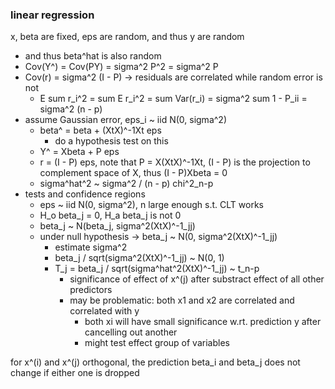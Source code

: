 ### linear regression

x, beta are fixed, eps are random, and thus y are random
- and thus beta^hat is also random
- Cov(Y^) = Cov(PY) = sigma^2 P^2 = sigma^2 P
- Cov(r) = sigma^2 (I - P) -> residuals are correlated while random error is not
    - E sum r_i^2 = sum E r_i^2 = sum Var(r_i) = sigma^2 sum 1 - P_ii = sigma^2 (n - p)
- assume Gaussian error, eps_i ~ iid N(0, sigma^2)
    - beta^ = beta + (XtX)^-1Xt eps
        - do a hypothesis test on this
    - Y^ = Xbeta + P eps
    - r = (I - P) eps, note that P = X(XtX)^-1Xt, (I - P) is the projection to complement space of X, thus (I - P)Xbeta = 0
    - sigma^hat^2 ~ sigma^2 / (n - p) chi^2_n-p
- tests and confidence regions
    - eps ~ iid N(0, sigma^2), n large enough s.t. CLT works
    - H_o beta_j = 0, H_a beta_j is not 0
    - beta_j ~ N(beta_j, sigma^2(XtX)^-1_jj)
    - under null hypothesis -> beta_j ~ N(0, sigma^2(XtX)^-1_jj)
        - estimate sigma^2
        - beta_j / sqrt(sigma^2(XtX)^-1_jj) ~ N(0, 1)
        - T_j = beta_j / sqrt(sigma^hat^2(XtX)^-1_jj) ~ t_n-p
            - significance of effect of x^(j) after substract effect of all other predictors
            - may be problematic: both x1 and x2 are correlated and correlated with y
                - both xi will have small significance w.rt. prediction y after cancelling out another
                - might test effect group of variables

for x^(i) and x^(j) orthogonal, the prediction beta_i and beta_j does not change if either one is dropped